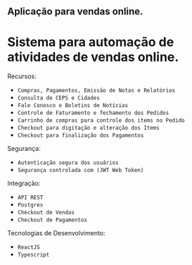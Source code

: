 ## Aplicação para vendas online.
# Sistema para automação de atividades de vendas online.

Recursos:
- `Compras, Pagamentos, Emissão de Notas e Relatórios`
- `Consulta de CEPS e Cidades`
- `Fale Conosco e Boletins de Notícias`
- `Controle de Faturamento e fechamento dos Pedidos`
- `Carrinho de compras para controle dos items no Pedido`
- `Checkout para digitação e alteração dos Items`
- `Checkout para finalização dos Pagamentos`

Segurança:
- `Autenticação segura dos usuários`
- `Segurança controlada com (JWT Web Token)`

Integração:
- `API REST`
- `Postgres`
- `Checkout de Vendas`
- `Checkout de Pagamentos`

Tecnologias de Desenvolvimento:
- `ReactJS`
- `Typescript`

